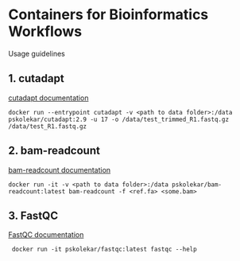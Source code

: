 # Containers for Bioinformatics Workflows

Usage guidelines

## 1. cutadapt

[cutadapt documentation](https://cutadapt.readthedocs.io/)

```
docker run --entrypoint cutadapt -v <path to data folder>:/data pskolekar/cutadapt:2.9 -u 17 -o /data/test_trimmed_R1.fastq.gz /data/test_R1.fastq.gz
```

## 2. bam-readcount

[bam-readcount documentation](https://github.com/genome/bam-readcount)

```
docker run -it -v <path to data folder>:/data pskolekar/bam-readcount:latest bam-readcount -f <ref.fa> <some.bam>
```

## 3. FastQC

[FastQC documentation](https://www.bioinformatics.babraham.ac.uk/projects/fastqc/)

```
 docker run -it pskolekar/fastqc:latest fastqc --help  
```
